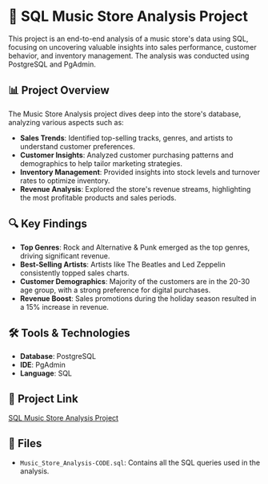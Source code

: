 # 🎵 SQL Music Store Analysis Project

This project is an end-to-end analysis of a music store's data using SQL, focusing on uncovering valuable insights into sales performance, customer behavior, and inventory management. The analysis was conducted using PostgreSQL and PgAdmin.

## 📊 Project Overview

The Music Store Analysis project dives deep into the store's database, analyzing various aspects such as:

- **Sales Trends**: Identified top-selling tracks, genres, and artists to understand customer preferences.
- **Customer Insights**: Analyzed customer purchasing patterns and demographics to help tailor marketing strategies.
- **Inventory Management**: Provided insights into stock levels and turnover rates to optimize inventory.
- **Revenue Analysis**: Explored the store's revenue streams, highlighting the most profitable products and sales periods.

## 🔍 Key Findings

- **Top Genres**: Rock and Alternative & Punk emerged as the top genres, driving significant revenue.
- **Best-Selling Artists**: Artists like The Beatles and Led Zeppelin consistently topped sales charts.
- **Customer Demographics**: Majority of the customers are in the 20-30 age group, with a strong preference for digital purchases.
- **Revenue Boost**: Sales promotions during the holiday season resulted in a 15% increase in revenue.

## 🛠️ Tools & Technologies

- **Database**: PostgreSQL
- **IDE**: PgAdmin
- **Language**: SQL

## 🚀 Project Link

[SQL Music Store Analysis Project](https://github.com/yash29sh/SQL_Music-Store-Analysis-Project/blob/main/Music_Store_Analysis-CODE.sql)

## 📂 Files

- `Music_Store_Analysis-CODE.sql`: Contains all the SQL queries used in the analysis.
